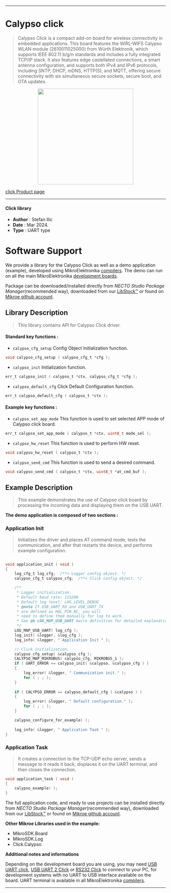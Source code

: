 
---
# Calypso click

> Calypso Click is a compact add-on board for wireless connectivity in embedded applications. This board features the WIRL-WIFS Calypso WLAN module (2610011025000) from Würth Elektronik, which supports IEEE 802.11 b/g/n standards and includes a fully integrated TCP/IP stack. It also features edge castellated connections, a smart antenna configuration, and supports both IPv4 and IPv6 protocols, including SNTP, DHCP, mDNS, HTTP(S), and MQTT, offering secure connectivity with six simultaneous secure sockets, secure boot, and OTA updates.

<p align="center">
  <img src="https://download.mikroe.com/images/click_for_ide/calypso_click.png" height=300px>
</p>

[click Product page](https://www.mikroe.com/calypso-click)

---


#### Click library

- **Author**        : Stefan Ilic
- **Date**          : Mar 2024.
- **Type**          : UART type


# Software Support

We provide a library for the Calypso Click
as well as a demo application (example), developed using MikroElektronika
[compilers](https://www.mikroe.com/necto-studio).
The demo can run on all the main MikroElektronika [development boards](https://www.mikroe.com/development-boards).

Package can be downloaded/installed directly from *NECTO Studio Package Manager*(recommended way), downloaded from our [LibStock&trade;](https://libstock.mikroe.com) or found on [Mikroe github account](https://github.com/MikroElektronika/mikrosdk_click_v2/tree/master/clicks).

## Library Description

> This library contains API for Calypso Click driver.

#### Standard key functions :

- `calypso_cfg_setup` Config Object Initialization function.
```c
void calypso_cfg_setup ( calypso_cfg_t *cfg );
```

- `calypso_init` Initialization function.
```c
err_t calypso_init ( calypso_t *ctx, calypso_cfg_t *cfg );
```

- `calypso_default_cfg` Click Default Configuration function.
```c
err_t calypso_default_cfg ( calypso_t *ctx );
```

#### Example key functions :

- `calypso_set_app_mode` This function is used to set selected APP mode of Calypso click board.
```c
err_t calypso_set_app_mode ( calypso_t *ctx, uint8_t mode_sel );
```

- `calypso_hw_reset` This function is used to perform HW reset.
```c
void calypso_hw_reset ( calypso_t *ctx );
```

- `calypso_send_cmd` This function is used to send a desired command.
```c
void calypso_send_cmd ( calypso_t *ctx, uint8_t *at_cmd_buf );
```

## Example Description

> This example demonstrates the use of Calypso click board by processing the incoming data and displaying them on the USB UART.

**The demo application is composed of two sections :**

### Application Init

> Initializes the driver and places AT command mode, tests the communication, and after that restarts the device, and performs example configuration.

```c

void application_init ( void ) 
{
    log_cfg_t log_cfg;  /**< Logger config object. */
    calypso_cfg_t calypso_cfg;  /**< Click config object. */

    /** 
     * Logger initialization.
     * Default baud rate: 115200
     * Default log level: LOG_LEVEL_DEBUG
     * @note If USB_UART_RX and USB_UART_TX 
     * are defined as HAL_PIN_NC, you will 
     * need to define them manually for log to work. 
     * See @b LOG_MAP_USB_UART macro definition for detailed explanation.
     */
    LOG_MAP_USB_UART( log_cfg );
    log_init( &logger, &log_cfg );
    log_info( &logger, " Application Init " );

    // Click initialization.
    calypso_cfg_setup( &calypso_cfg );
    CALYPSO_MAP_MIKROBUS( calypso_cfg, MIKROBUS_1 );
    if ( UART_ERROR == calypso_init( &calypso, &calypso_cfg ) ) 
    {
        log_error( &logger, " Communication init." );
        for ( ; ; );
    }
    
    if ( CALYPSO_ERROR == calypso_default_cfg ( &calypso ) )
    {
        log_error( &logger, " Default configuration." );
        for ( ; ; );
    }

    calypso_configure_for_example( );
    
    log_info( &logger, " Application Task " );
}

```

### Application Task

> It creates a connection to the TCP-UDP echo server, sends a message to it reads it back, displaces it on the UART terminal, and then closes the connection.

```c
void application_task ( void ) 
{
    calypso_example( );
}

```


The full application code, and ready to use projects can be installed directly from *NECTO Studio Package Manager*(recommended way), downloaded from our [LibStock&trade;](https://libstock.mikroe.com) or found on [Mikroe github account](https://github.com/MikroElektronika/mikrosdk_click_v2/tree/master/clicks).

**Other Mikroe Libraries used in the example:**

- MikroSDK.Board
- MikroSDK.Log
- Click.Calypso

**Additional notes and informations**

Depending on the development board you are using, you may need
[USB UART click](https://www.mikroe.com/usb-uart-click),
[USB UART 2 Click](https://www.mikroe.com/usb-uart-2-click) or
[RS232 Click](https://www.mikroe.com/rs232-click) to connect to your PC, for
development systems with no UART to USB interface available on the board. UART
terminal is available in all MikroElektronika
[compilers](https://shop.mikroe.com/compilers).

---
